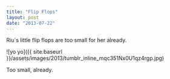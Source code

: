 ```yaml
---
title: "Flip Flops"
layout: post
date: "2013-07-22"
---
```


Riu´s little flip flops are too small for her already.

![yo yo]({{ site.baseurl }}/assets/images/2013/tumblr_inline_mqc351Nx0U1qz4rgp.jpg)

Too small, already.
